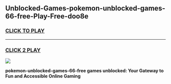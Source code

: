 
## Unblocked-Games-pokemon-unblocked-games-66-free-Play-Free-doo8e
<h3>
<a href="https://premium76.site?title=pokemon-unblocked-games-66-free&ref=10A">CLICK TO PLAY</a></h3>
<hr>

<h3>
<a href="https://premium76.site?title=pokemon-unblocked-games-66-free&ref=10A">CLICK 2 PLAY</a>
  
</h3>

<a href="https://premium76.site?title=pokemon-unblocked-games-66-free&ref=10A"><img src="https://clearcache.store/games.png"></a>


**pokemon-unblocked-games-66-free games unblocked: Your Gateway to Fun and Accessible Online Gaming**
